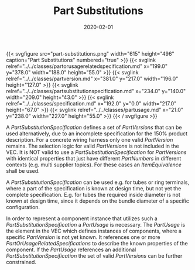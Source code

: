 ﻿---
title: Part Substitutions
toc: false
type: specs
layout: diagram
date: "2020-02-01"
draft: false
specification: VEC
version: 1.2.0
documentType: "Recommendation"
elementType: Diagram
classes:
  - PartOrUsageRelatedSpecification
  - PartVersion
  - PartSubstitutionSpecification
  - Specification
  - PartUsage
menu:
  VEC-1.2.0:    
    parent: general-component-data
    identifier: general-component-data/part-substitutions
    weight: 1004006 

# Prev/next pager order (if `docs_section_pager` enabled in `params.toml`)
weight: 1004006
---
{{< svgfigure src="part-substitutions.png" width="615" height="496" caption="Part Substitutions" numbered="true" >}}
  {{< svglink relref="../../classes/partorusagerelatedspecification.md" x="199.0" y="378.0" width="188.0" height="55.0" >}}
  {{< svglink relref="../../classes/partversion.md" x="381.0" y="217.0" width="196.0" height="127.0" >}}
  {{< svglink relref="../../classes/partsubstitutionspecification.md" x="234.0" y="140.0" width="209.0" height="43.0" >}}
  {{< svglink relref="../../classes/specification.md" x="192.0" y="0.0" width="217.0" height="67.0" >}}
  {{< svglink relref="../../classes/partusage.md" x="21.0" y="238.0" width="227.0" height="55.0" >}}
{{< / svgfigure >}}
<p> A <i>PartSubstitutionSpecification</i> defines a set of <i>PartVersions</i> that can be used alternatively, due to an incomplete specification for the 150% product description. For a concrete wiring harness only one valid <i>PartVersion</i> remains. The selection logic for valid <i>PartVersions</i> is not included in the VEC. It is NOT valid to use a <i>PartSubstitutionSpecification</i> for <i>PartVersions</i> with identical properties that just have different <i>PartNumbers</i> in different contexts (e.g. multi supplier topics). For these cases an <i>ItemEquivalence </i>shall be used.      </p>      <p> A <i>PartSubstitutionSpecification </i>can be used e.g. for tubes or ring terminals, where a part of the specification is known at design time, but not yet the complete specification. E.g. for tubes the required inside diameter is not known at design time, since it depends on the bundle diameter of a specific configuration.      </p>      <p> In order to represent a component instance that utilizes such a <i>PartSubstitutionSpecification</i> a <i>PartUsage </i>is necessary. The <i>PartUsage </i>is the element in the VEC which defines instances of components, where a specific <i>PartVersion</i> is not yet known. It references one or more <i>PartOrUsageRelatedSpecifications</i> to describe the known properties of the component. If the <i>PartUsage</i> references an additional <i>PartSubstitutionSpecification </i>the set of valid <i>PartVersions</i> can be further constrained.      </p>